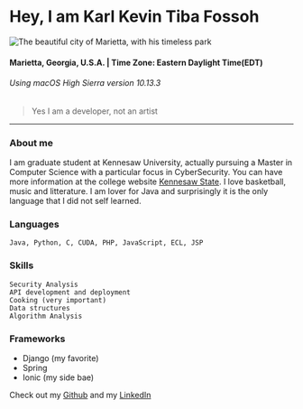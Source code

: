 # Hey, I am Karl Kevin Tiba Fossoh
![The beautiful city of Marietta, with his timeless park](https://www.jwhomes.com/~/media/JW%20Homes/Georgia/Atlanta/Marietta/The%20Quad%20at%20Meeting%20Park/Carousel/Quad_at_Meeting_Park_by_John_Wieland_Marietta_Square.ashx)
#### Marietta, Georgia, U.S.A. | Time Zone: Eastern Daylight Time(EDT)
###### Using macOS High Sierra version 10.13.3
 > Yes I am a developer, not an artist
---
### About me
I am graduate student at Kennesaw University, actually pursuing a Master in Computer Science with a particular focus in CyberSecurity.
You can have more information at the college website [Kennesaw State](http://www.kennesaw.edu>). I love basketball, music and litterature.
I am lover for Java and surprisingly it is the only language that I did not self learned.

### Languages

    Java, Python, C, CUDA, PHP, JavaScript, ECL, JSP
    
### Skills

    Security Analysis
    API development and deployment 
    Cooking (very important)
    Data structures
    Algorithm Analysis

### Frameworks
* Django (my favorite)
* Spring
* Ionic (my side bae)

Check out my [Github](https://github.com/ManiBlitz) and my [LinkedIn](https://www.linkedin.com/in/karl-kevin-tiba-fossoh-a85067142/)
